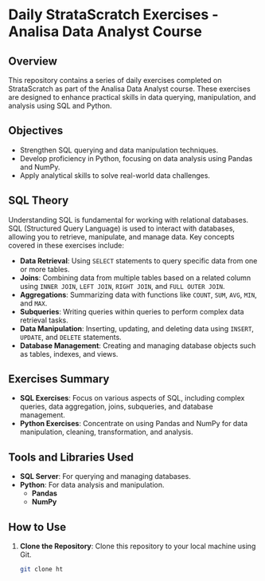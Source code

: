 # Daily StrataScratch Exercises - Analisa Data Analyst Course

## Overview

This repository contains a series of daily exercises completed on StrataScratch as part of the Analisa Data Analyst course. These exercises are designed to enhance practical skills in data querying, manipulation, and analysis using SQL and Python.

## Objectives

- Strengthen SQL querying and data manipulation techniques.
- Develop proficiency in Python, focusing on data analysis using Pandas and NumPy.
- Apply analytical skills to solve real-world data challenges.

## SQL Theory

Understanding SQL is fundamental for working with relational databases. SQL (Structured Query Language) is used to interact with databases, allowing you to retrieve, manipulate, and manage data. Key concepts covered in these exercises include:

- **Data Retrieval**: Using `SELECT` statements to query specific data from one or more tables.
- **Joins**: Combining data from multiple tables based on a related column using `INNER JOIN`, `LEFT JOIN`, `RIGHT JOIN`, and `FULL OUTER JOIN`.
- **Aggregations**: Summarizing data with functions like `COUNT`, `SUM`, `AVG`, `MIN`, and `MAX`.
- **Subqueries**: Writing queries within queries to perform complex data retrieval tasks.
- **Data Manipulation**: Inserting, updating, and deleting data using `INSERT`, `UPDATE`, and `DELETE` statements.
- **Database Management**: Creating and managing database objects such as tables, indexes, and views.

## Exercises Summary

- **SQL Exercises**: Focus on various aspects of SQL, including complex queries, data aggregation, joins, subqueries, and database management.
- **Python Exercises**: Concentrate on using Pandas and NumPy for data manipulation, cleaning, transformation, and analysis.

## Tools and Libraries Used

- **SQL Server**: For querying and managing databases.
- **Python**: For data analysis and manipulation.
  - **Pandas**
  - **NumPy**

## How to Use

1. **Clone the Repository**: Clone this repository to your local machine using Git.
   ```sh
   git clone ht

